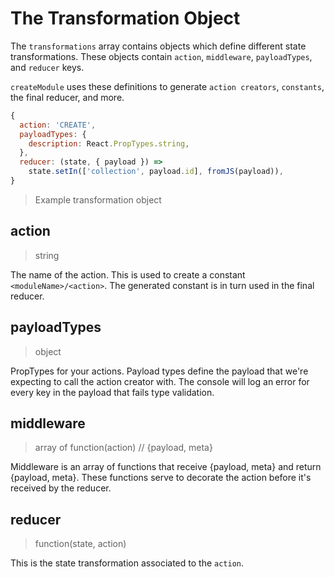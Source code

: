 # The Transformation Object

The `transformations` array contains objects which define different state transformations. These objects contain `action`, `middleware`, `payloadTypes`, and `reducer` keys. 

`createModule` uses these definitions to generate `action creators`, `constants`, the final reducer, and more.

```js
{
  action: 'CREATE',
  payloadTypes: {
    description: React.PropTypes.string,
  },
  reducer: (state, { payload }) =>
    state.setIn(['collection', payload.id], fromJS(payload)),
}
```
> Example transformation object

## action
> string

The name of the action. This is used to create a constant `<moduleName>/<action>`. The generated constant is in turn used in the final reducer.

## payloadTypes
> object

PropTypes for your actions. Payload types define the payload that we're expecting to call the action creator with. The console will log an error for every key in the payload that fails type validation.

## middleware
> array of function(action) // {payload, meta}

Middleware is an array of functions that receive {payload, meta} and return {payload, meta}. These functions serve to decorate the action before it's received by the reducer.

## reducer
> function(state, action)

This is the state transformation associated to the `action`.